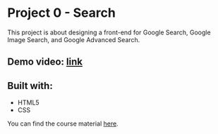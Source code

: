 # Project 0 - Search

This project is about designing a front-end for Google Search, Google Image Search, and Google Advanced Search.

## Demo video: [link](https://youtu.be/uaGXYFG6i7Y?si=thpF81KiNGEGXOSY)

## Built with:
* HTML5
* CSS

You can find the course material [here](https://cs50.harvard.edu/web/2020/projects/0/search/).
